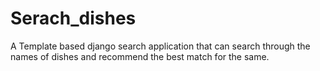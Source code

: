 # Serach_dishes
A Template based django search application that can search through the names of dishes and recommend the best match for the same.

